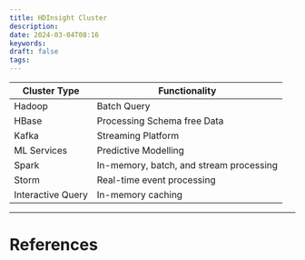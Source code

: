 ```yaml
---
title: HDInsight Cluster
description: 
date: 2024-03-04T08:16
keywords: 
draft: false
tags:
---
```


| Cluster Type      | Functionality                           |
| ----------------- | --------------------------------------- |
| Hadoop            | Batch Query                             |
| HBase             | Processing Schema free Data             |
| Kafka             | Streaming Platform                      |
| ML Services       | Predictive Modelling                    |
| Spark             | In-memory, batch, and stream processing |
| Storm             | Real-time event processing              |
| Interactive Query | In-memory caching                       |

---
# References
